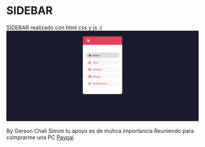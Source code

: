# SIDEBAR

SIDEBAR realizado con html css y js :)
![Alt text](sidebar.png "menu lateral (sidebar)")


By Gerson Chali Simon
tu apoyo es de muhca importancia
Reuniendo para comprarme una PC
[Paypal](https://paypal.me/dischali?country.x=GT&locale.x=es_XC)
